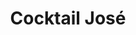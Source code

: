 ---
title: "Cocktail José"
description: "(Sans Alcool) Banane, Orgeat, cerise, limonade avec glaçons"
price: "3.00"
image: "Cocktail_jose.jpeg"
---